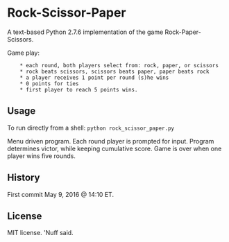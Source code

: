 # Rock-Scissor-Paper 

A text-based Python 2.7.6 implementation of the game Rock-Paper-Scissors.

Game play:  

        * each round, both players select from: rock, paper, or scissors 
        * rock beats scissors, scissors beats paper, paper beats rock 
        * a player receives 1 point per round (s)he wins
        * 0 points for ties 
        * first player to reach 5 points wins. 

## Usage 

To run directly from a shell: 
`python rock_scissor_paper.py`

Menu driven program. Each round player is prompted for input. Program determines victor, while keeping cumulative score. Game is over when one player wins five rounds.   

## History 

First commit May 9, 2016 @ 14:10 ET. 

## License 

MIT license. 'Nuff said. 
